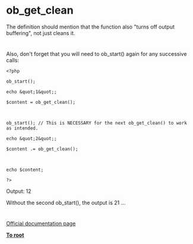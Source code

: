 # ob_get_clean





The definition should mention that the function also &quot;turns off output buffering&quot;, not just cleans it.

  

#



Also, don&apos;t forget that you will need to ob_start() again for any successive calls:





```
<?php

ob_start();

echo &quot;1&quot;;

$content = ob_get_clean();



ob_start(); // This is NECESSARY for the next ob_get_clean() to work as intended.

echo &quot;2&quot;;

$content .= ob_get_clean();



echo $content;

?>
```




Output: 12



Without the second ob_start(), the output is 21 ...

  

#

[Official documentation page](https://www.php.net/manual/en/function.ob-get-clean.php)

**[To root](/README.md)**